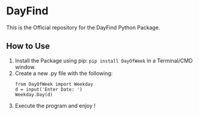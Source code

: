 # DayFind
This is the Official repository for the DayFind Python Package.
## How to Use ##
1. Install the Package using pip:
    `pip install DayOfWeek` in a Terminal/CMD window.
2. Create a new .py file with the following:
    ```
    from DayOfWeek import Weekday
    d = input('Enter Date: ')
    Weekday.Day(d)
    ```   
 3. Execute the program and enjoy !
